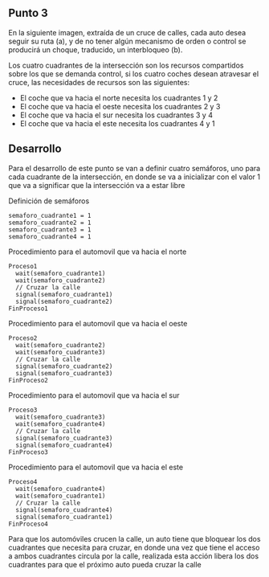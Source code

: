 ## Punto 3
En la siguiente imagen, extraída de un cruce de calles, cada auto desea seguir su ruta (a), y de no tener algún mecanismo de orden o control se producirá un choque, traducido, un interbloqueo (b).

Los cuatro cuadrantes de la intersección son los recursos compartidos sobre los que se demanda control, si los cuatro coches desean atravesar el cruce, las necesidades de recursos son las siguientes:

- El coche que va hacia el norte necesita los cuadrantes 1 y 2
- El coche que va hacia el oeste necesita los cuadrantes 2 y 3
- El coche que va hacia el sur necesita los cuadrantes 3 y 4
- El coche que va hacia el este necesita los cuadrantes 4 y 1

## Desarrollo
Para el desarrollo de este punto se van a definir cuatro semáforos, uno para cada cuadrante de la intersección, en donde se va a inicializar con el valor 1 que va a significar que la intersección va a estar libre

Definición de semáforos
```
semaforo_cuadrante1 = 1
semaforo_cuadrante2 = 1
semaforo_cuadrante3 = 1
semaforo_cuadrante4 = 1
```

Procedimiento para el automovil que va hacia el norte
```
Proceso1
  wait(semaforo_cuadrante1)
  wait(semaforo_cuadrante2)
  // Cruzar la calle
  signal(semaforo_cuadrante1)
  signal(semaforo_cuadrante2)
FinProceso1
```

Procedimiento para el automovil que va hacia el oeste
```
Proceso2
  wait(semaforo_cuadrante2)
  wait(semaforo_cuadrante3)
  // Cruzar la calle
  signal(semaforo_cuadrante2)
  signal(semaforo_cuadrante3)
FinProceso2
```

Procedimiento para el automovil que va hacia el sur
```
Proceso3
  wait(semaforo_cuadrante3)
  wait(semaforo_cuadrante4)
  // Cruzar la calle
  signal(semaforo_cuadrante3)
  signal(semaforo_cuadrante4)
FinProceso3
```

Procedimiento para el automovil que va hacia el este
```
Proceso4
  wait(semaforo_cuadrante4)
  wait(semaforo_cuadrante1)
  // Cruzar la calle
  signal(semaforo_cuadrante4)
  signal(semaforo_cuadrante1)
FinProceso4
```

Para que los automóviles crucen la calle, un auto tiene que bloquear los dos cuadrantes que necesita para cruzar, en donde una vez que tiene el acceso a ambos cuadrantes circula por la calle, realizada esta acción libera los dos cuadrantes para que el próximo auto pueda cruzar la calle